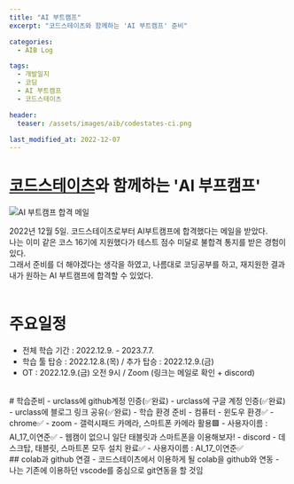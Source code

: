 ```yaml
---
title: "AI 부트캠프"
excerpt: "코드스테이츠와 함께하는 'AI 부트캠프' 준비"

categories:
  - AIB Log

tags:
  - 개발일지
  - 코딩
  - AI 부트캠프
  - 코드스테이츠

header:
  teaser: /assets/images/aib/codestates-ci.png

last_modified_at: 2022-12-07
---
```



# [코드스테이츠](https://www.codestates.com/)와 함께하는 'AI 부프캠프'  


![AI 부트캠프 합격 메일](https://ci4.googleusercontent.com/proxy/l-6dCCzD-wRFMpsA7CeaSCKUWUUgqui4jl1fGoXQ1i4GmAQK7oMxtbESBG_YXG62lJhMKZ69v2QjKucdlg=s0-d-e1-ft#https://img.stibee.com/9258_1646630216.jpg)

2022년 12월 5일. 코드스테이츠로부터 AI부트캠프에 합격했다는 메일을 받았다.  
나는 이미 같은 코스 16기에 지원했다가 테스트 점수 미달로 불합격 통지를 받은 경험이 있다.  
그래서 준비를 더 해야겠다는 생각을 하였고, 나름대로 코딩공부를 하고, 재지원한 결과 내가 원하는 AI 부트캠프에 합격할 수 있었다.  
<br>  
# 주요일정  
- 전체 학습 기간 : 2022.12.9. - 2023.7.7.  
- 학습 툴 탑승 : 2022.12.8.(목)  /  추가 탑승 : 2022.12.9.(금)  
- OT : 2022.12.9.(금) 오전 9시 / Zoom (링크는 메일로 확인 + discord)  
<br>  
# 학습준비  
- urclass에 github계정 인증(✅완료)  
- urclass에 구글 계정 인증(✅완료)  
- urclass에 블로그 링크 공유(✅완료)  
- 학습 환경 준비
  - 컴퓨터
    - 윈도우 환경✅
    - chrome✅
  - zoom
    - 갤럭시패드 카메라, 스마트폰 카메라 활용🟩
    - 사용자이름 : AI_17_이연준✅
    - 웹캠이 없으니 일단 태블릿과 스마트폰을 이용해보자!
  - discord
    - 데스크탑, 태블릿, 스마트폰 모두 설치 완료✅
    - 사용자이름 : AI_17_이연준✅  
<br>  
## colab과 github 연결  
- 코드스테이츠에서 이용하게 될 colab을 github와 연동
- 나는 기존에 이용하던 vscode를 중심으로 git연동을 할 것임  

  